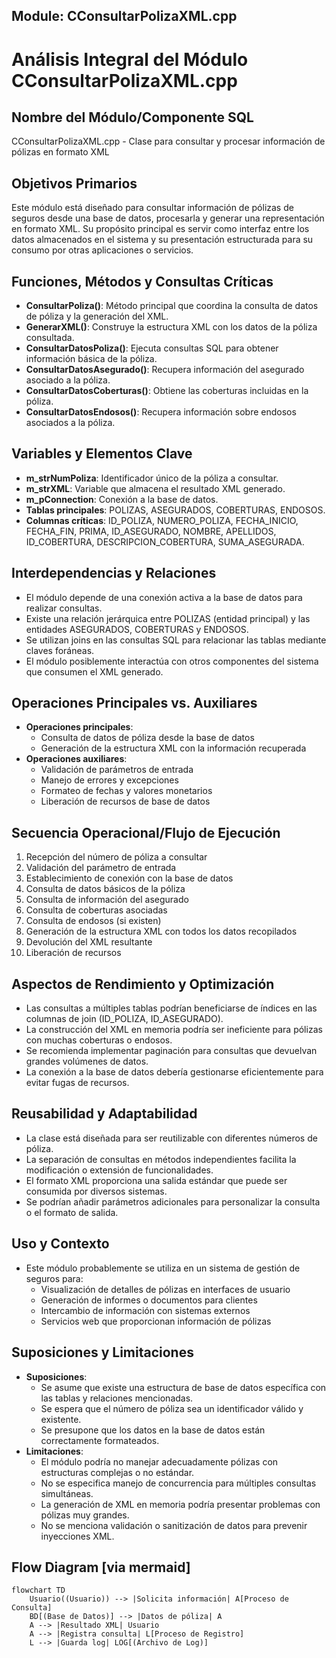 ## Module: CConsultarPolizaXML.cpp
# Análisis Integral del Módulo CConsultarPolizaXML.cpp

## Nombre del Módulo/Componente SQL
CConsultarPolizaXML.cpp - Clase para consultar y procesar información de pólizas en formato XML

## Objetivos Primarios
Este módulo está diseñado para consultar información de pólizas de seguros desde una base de datos, procesarla y generar una representación en formato XML. Su propósito principal es servir como interfaz entre los datos almacenados en el sistema y su presentación estructurada para su consumo por otras aplicaciones o servicios.

## Funciones, Métodos y Consultas Críticas
- **ConsultarPoliza()**: Método principal que coordina la consulta de datos de póliza y la generación del XML.
- **GenerarXML()**: Construye la estructura XML con los datos de la póliza consultada.
- **ConsultarDatosPoliza()**: Ejecuta consultas SQL para obtener información básica de la póliza.
- **ConsultarDatosAsegurado()**: Recupera información del asegurado asociado a la póliza.
- **ConsultarDatosCoberturas()**: Obtiene las coberturas incluidas en la póliza.
- **ConsultarDatosEndosos()**: Recupera información sobre endosos asociados a la póliza.

## Variables y Elementos Clave
- **m_strNumPoliza**: Identificador único de la póliza a consultar.
- **m_strXML**: Variable que almacena el resultado XML generado.
- **m_pConnection**: Conexión a la base de datos.
- **Tablas principales**: POLIZAS, ASEGURADOS, COBERTURAS, ENDOSOS.
- **Columnas críticas**: ID_POLIZA, NUMERO_POLIZA, FECHA_INICIO, FECHA_FIN, PRIMA, ID_ASEGURADO, NOMBRE, APELLIDOS, ID_COBERTURA, DESCRIPCION_COBERTURA, SUMA_ASEGURADA.

## Interdependencias y Relaciones
- El módulo depende de una conexión activa a la base de datos para realizar consultas.
- Existe una relación jerárquica entre POLIZAS (entidad principal) y las entidades ASEGURADOS, COBERTURAS y ENDOSOS.
- Se utilizan joins en las consultas SQL para relacionar las tablas mediante claves foráneas.
- El módulo posiblemente interactúa con otros componentes del sistema que consumen el XML generado.

## Operaciones Principales vs. Auxiliares
- **Operaciones principales**:
  - Consulta de datos de póliza desde la base de datos
  - Generación de la estructura XML con la información recuperada
- **Operaciones auxiliares**:
  - Validación de parámetros de entrada
  - Manejo de errores y excepciones
  - Formateo de fechas y valores monetarios
  - Liberación de recursos de base de datos

## Secuencia Operacional/Flujo de Ejecución
1. Recepción del número de póliza a consultar
2. Validación del parámetro de entrada
3. Establecimiento de conexión con la base de datos
4. Consulta de datos básicos de la póliza
5. Consulta de información del asegurado
6. Consulta de coberturas asociadas
7. Consulta de endosos (si existen)
8. Generación de la estructura XML con todos los datos recopilados
9. Devolución del XML resultante
10. Liberación de recursos

## Aspectos de Rendimiento y Optimización
- Las consultas a múltiples tablas podrían beneficiarse de índices en las columnas de join (ID_POLIZA, ID_ASEGURADO).
- La construcción del XML en memoria podría ser ineficiente para pólizas con muchas coberturas o endosos.
- Se recomienda implementar paginación para consultas que devuelvan grandes volúmenes de datos.
- La conexión a la base de datos debería gestionarse eficientemente para evitar fugas de recursos.

## Reusabilidad y Adaptabilidad
- La clase está diseñada para ser reutilizable con diferentes números de póliza.
- La separación de consultas en métodos independientes facilita la modificación o extensión de funcionalidades.
- El formato XML proporciona una salida estándar que puede ser consumida por diversos sistemas.
- Se podrían añadir parámetros adicionales para personalizar la consulta o el formato de salida.

## Uso y Contexto
- Este módulo probablemente se utiliza en un sistema de gestión de seguros para:
  - Visualización de detalles de pólizas en interfaces de usuario
  - Generación de informes o documentos para clientes
  - Intercambio de información con sistemas externos
  - Servicios web que proporcionan información de pólizas

## Suposiciones y Limitaciones
- **Suposiciones**:
  - Se asume que existe una estructura de base de datos específica con las tablas y relaciones mencionadas.
  - Se espera que el número de póliza sea un identificador válido y existente.
  - Se presupone que los datos en la base de datos están correctamente formateados.
- **Limitaciones**:
  - El módulo podría no manejar adecuadamente pólizas con estructuras complejas o no estándar.
  - No se especifica manejo de concurrencia para múltiples consultas simultáneas.
  - La generación de XML en memoria podría presentar problemas con pólizas muy grandes.
  - No se menciona validación o sanitización de datos para prevenir inyecciones XML.
## Flow Diagram [via mermaid]
```mermaid
flowchart TD
    Usuario((Usuario)) --> |Solicita información| A[Proceso de Consulta]
    BD[(Base de Datos)] --> |Datos de póliza| A
    A --> |Resultado XML| Usuario
    A --> |Registra consulta| L[Proceso de Registro]
    L --> |Guarda log| LOG[(Archivo de Log)]
```
